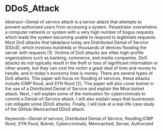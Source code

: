 # DDoS_Attack

Abstract—Denial of service attack is a server attack that attempts to prevent authorized users from accessing a system. Perpetrator overwhelms a computer network or system with a very high number of bogus requests which leads the system becoming unable to respond to legitimate requests. Most DoS attacks that takeplace today are Distributed Denial of Service (DDoS), which involves hundreds or thousands of devices flooding the server with requests [1]. Victims of DoS attacks are often high-profile organizations such as banking, commerce, and media companies. DoS attacks do not typically result in the theft or loss of significant information or other assets, but they can cost the victim a great deal of time and money to handle, and in today's economy time is money. There are several types of DoS attacks. This paper will focus on flooding of services, these attacks include ICMP flood, and SYN flood [2]. This paper will also cover botnet in the use of a Distributed Denial of Service and explain the Mirai botnet attack. Next, I will explain some of the motivation for cybercriminals to commit a Denial-of-Service attack. I will also explain ways that businesses can mitigate some DDoS attacks. Finally, I will look at a real-life case study of the GitHub Memcached DDoS attack.


Keywords—Denial of service, Distributed  Denial  of  Service, flooding,ICMP   flood, SYN flood, Botnet, Cybercriminals, Memcached, Server, Authorized
